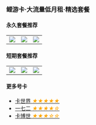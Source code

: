 ### 鲤游卡·大流量低月租·精选套餐

#### 永久套餐推荐
| | | |
| :-: | :-: | :-: |
| <a href="https://ym.ksjhaoka.com/show?id=82341344&s=SCiEZzOs2178"><img src="https://ym.ksjhaoka.com/images/product/202309/09/1_1694245502_qVQa4hz9Yn.jpg"></a> | <a href="https://ym.ksjhaoka.com/show?id=82341342&s=SCiEZzOs2178"><img src="https://ym.ksjhaoka.com/images/product/202309/09/1_1694245529_r63B7D7iH6.jpg"></a> | <a href="https://haokawx.lot-ml.com/h5order/index?pudiD=232&userid=20116"><img src="https://haokaapi.lot-ml.com/upload/ProductUpDateImage/20230914/c556b2519b5e45349e726aee8e46dccc.jpg"></a> | 

#### 短期套餐推荐
| | | |
| :-: | :-: | :-: |
| <a href="https://ym.ksjhaoka.com/show?id=82341345&s=SCiEZzOs2178"><img src="https://ym.ksjhaoka.com/images/product/202309/09/1_1694245489_OapRwJtNk9.jpg"></a> | <a href="https://ym.ksjhaoka.com/show?id=82341355&s=SCiEZzOs2178"><img src="https://ym.ksjhaoka.com/images/product/202309/11/1_1694412809_eHAW9FPZPW.jpg"></a> | <a href="https://haokawx.lot-ml.com/h5order/index?pudiD=219&userid=20116"><img src="https://haokaapi.lot-ml.com/upload/ProductUpDateImage/20230906/baadb78cd7a34256a70fb4bda81eed29.jpg"></a> |

#### 更多号卡
+ [卡世界 <i style="color: orange">★★★★★</i>](https://ka.zerock.top:9527/)
+ [一七二 <i style="color: orange">★★★★☆</i>](https://ka2.zerock.top:9527/) 
+ [卡博世 <i style="color: orange">★★★☆☆</i>](https://ka3.zerock.top:9527/) 
